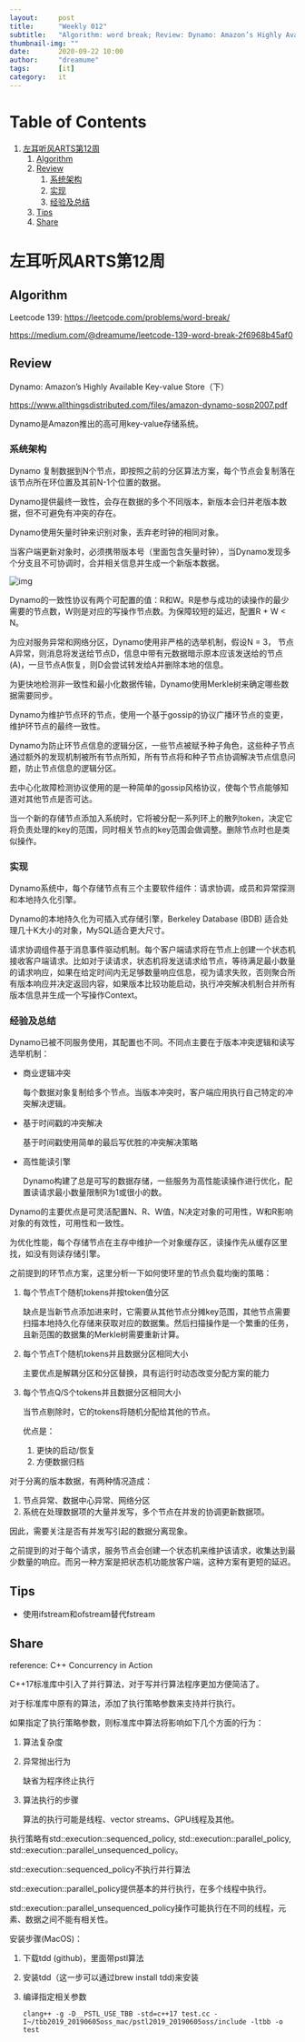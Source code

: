 ```yaml
---
layout:     post
title:      "Weekly 012"
subtitle:   "Algorithm: word break; Review: Dynamo: Amazon’s Highly Available Key-value Stor; Share:C++ Concurrency in Action, perallel algorithm"
thumbnail-img: ""
date:       2020-09-22 10:00
author:     "dreamume"
tags: 		[it]
category:   it
---
```


# Table of Contents

1.  [左耳听风ARTS第12周](#org1fbfcca)
    1.  [Algorithm](#org2a48d6a)
    2.  [Review](#org3edefab)
        1.  [系统架构](#org0bc1808)
        2.  [实现](#org7b90a17)
        3.  [经验及总结](#orgce83f80)
    3.  [Tips](#org9d6b2f5)
    4.  [Share](#orgbed291b)



<a id="org1fbfcca"></a>

# 左耳听风ARTS第12周


<a id="org2a48d6a"></a>

## Algorithm

Leetcode 139: <https://leetcode.com/problems/word-break/>

<https://medium.com/@dreamume/leetcode-139-word-break-2f6968b45af0>


<a id="org3edefab"></a>

## Review

Dynamo: Amazon’s Highly Available Key-value Store（下）

<https://www.allthingsdistributed.com/files/amazon-dynamo-sosp2007.pdf>

Dynamo是Amazon推出的高可用key-value存储系统。


<a id="org0bc1808"></a>

### 系统架构

Dynamo 复制数据到N个节点，即按照之前的分区算法方案，每个节点会复制落在该节点所在环位置及其前N-1个位置的数据。

Dynamo提供最终一致性，会存在数据的多个不同版本，新版本会归并老版本数据，但不可避免有冲突的存在。

Dynamo使用矢量时钟来识别对象，丢弃老时钟的相同对象。

当客户端更新对象时，必须携带版本号（里面包含矢量时钟），当Dynamo发现多个分支且不可协调时，合并相关信息并生成一个新版本数据。

![img](../img/dynamo_version_evolution_of_vector_clock.png)

Dynamo的一致性协议有两个可配置的值：R和W。R是参与成功的读操作的最少需要的节点数，W则是对应的写操作节点数。为保障较短的延迟，配置R + W < N。

为应对服务异常和网络分区，Dynamo使用非严格的选举机制，假设N = 3， 节点A异常，则消息将发送给节点D，信息中带有元数据暗示原本应该发送给的节点(A)，一旦节点A恢复，则D会尝试转发给A并删除本地的信息。

为更快地检测非一致性和最小化数据传输，Dynamo使用Merkle树来确定哪些数据需要同步。

Dynamo为维护节点环的节点，使用一个基于gossip的协议广播环节点的变更，维护环节点的最终一致性。

Dynamo为防止环节点信息的逻辑分区，一些节点被赋予种子角色，这些种子节点通过额外的发现机制被所有节点所知，所有节点将和种子节点协调解决节点信息问题，防止节点信息的逻辑分区。

去中心化故障检测协议使用的是一种简单的gossip风格协议，使每个节点能够知道对其他节点是否可达。

当一个新的存储节点添加入系统时，它将被分配一系列环上的散列token，决定它将负责处理的key的范围，同时相关节点的key范围会做调整。删除节点时也是类似操作。


<a id="org7b90a17"></a>

### 实现

Dynamo系统中，每个存储节点有三个主要软件组件：请求协调，成员和异常探测和本地持久化引擎。

Dynamo的本地持久化为可插入式存储引擎，Berkeley Database (BDB) 适合处理几十K大小的对象，MySQL适合更大尺寸。

请求协调组件基于消息事件驱动机制。每个客户端请求将在节点上创建一个状态机接收客户端请求。比如对于读请求，状态机将发送请求给节点，等待满足最小数量的请求响应，如果在给定时间内无足够数量响应信息，视为请求失败，否则聚合所有版本响应并决定返回内容，如果版本比较功能启动，执行冲突解决机制合并所有版本信息并生成一个写操作Context。


<a id="orgce83f80"></a>

### 经验及总结

Dynamo已被不同服务使用，其配置也不同。不同点主要在于版本冲突逻辑和读写选举机制：

-   商业逻辑冲突
    
    每个数据对象复制给多个节点。当版本冲突时，客户端应用执行自己特定的冲突解决逻辑。

-   基于时间戳的冲突解决
    
    基于时间戳使用简单的最后写优胜的冲突解决策略

-   高性能读引擎
    
    Dynamo构建了总是可写的数据存储，一些服务为高性能读操作进行优化，配置读请求最小数量限制R为1或很小的数。

Dynamo的主要优点是可灵活配置N、R、W值，N决定对象的可用性，W和R影响对象的有效性，可用性和一致性。

为优化性能，每个存储节点在主存中维护一个对象缓存区，读操作先从缓存区里找，如没有则读存储引擎。

之前提到的环节点方案，这里分析一下如何使环里的节点负载均衡的策略：

1.  每个节点T个随机tokens并按token值分区
    
    缺点是当新节点添加进来时，它需要从其他节点分摊key范围，其他节点需要扫描本地持久化存储来获取对应的数据集。然后扫描操作是一个繁重的任务，且新范围的数据集的Merkle树需要重新计算。

2.  每个节点T个随机tokens并且数据分区相同大小
    
    主要优点是解耦分区和分区替换，具有运行时动态改变分配方案的能力

3.  每个节点Q/S个tokens并且数据分区相同大小
    
    当节点剔除时，它的tokens将随机分配给其他的节点。
    
    优点是：
    
    1.  更快的启动/恢复
    2.  方便数据归档

对于分离的版本数据，有两种情况造成：

1.  节点异常、数据中心异常、网络分区
2.  系统在处理数据项的大量并发写，多个节点在并发的协调更新数据项。

因此，需要关注是否有并发写引起的数据分离现象。

之前提到的对于每个请求，服务节点会创建一个状态机来维护该请求，收集达到最少数量的响应。而另一种方案是把状态机功能放客户端，这种方案有更短的延迟。


<a id="org9d6b2f5"></a>

## Tips

-   使用ifstream和ofstream替代fstream


<a id="orgbed291b"></a>

## Share

reference: C++ Concurrency in Action

C++17标准库中引入了并行算法，对于写并行算法程序更加方便简洁了。

对于标准库中原有的算法，添加了执行策略参数来支持并行执行。

如果指定了执行策略参数，则标准库中算法将影响如下几个方面的行为：

1.  算法复杂度
2.  异常抛出行为
    
    缺省为程序终止执行
3.  算法执行的步骤
    
    算法的执行可能是线程、vector streams、GPU线程及其他。

执行策略有std::execution::sequenced_policy, std::execution::parallel_policy, std::execution::parallel_unsequenced_policy。

std::execution::sequenced_policy不执行并行算法

std::execution::parallel_policy提供基本的并行执行，在多个线程中执行。

std::execution::parallel_unsequenced_policy操作可能执行在不同的线程，元素、数据之间不能有相关性。

安装步骤(MacOS)：

1.  下载tdd (github)，里面带pstl算法
2.  安装tdd（这一步可以通过brew install tdd)来安装
3.  编译指定相关参数
    
        clang++ -g -D__PSTL_USE_TBB -std=c++17 test.cc -I~/tbb2019_20190605oss_mac/pstl2019_20190605oss/include -ltbb -o test

